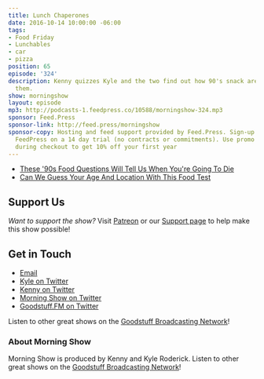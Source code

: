 ```yaml
---
title: Lunch Chaperones
date: 2016-10-14 10:00:00 -06:00
tags:
- Food Friday
- Lunchables
- car
- pizza
position: 65
episode: '324'
description: Kenny quizzes Kyle and the two find out how 90's snack are going to kill
  them.
show: morningshow
layout: episode
mp3: http://podcasts-1.feedpress.co/10588/morningshow-324.mp3
sponsor: Feed.Press
sponsor-link: http://feed.press/morningshow
sponsor-copy: Hosting and feed support provided by Feed.Press. Sign-up today and try
  FeedPress on a 14 day trial (no contracts or commitments). Use promo code `morningshow`
  during checkout to get 10% off your first year
---
```


* [These '90s Food Questions Will Tell Us When You're Going To Die](https://www.buzzfeed.com/spenceralthouse/we-know-what-age-youll-die-based-on-your-90s-food-preference?utm_term=.pvlgNEbBg#.ykYD1oNrD)
* [Can We Guess Your Age And Location With This Food Test](https://www.buzzfeed.com/farrahpenn/we-know-your-age-and-location-based-on-this-food-test?utm_term=.ggRVZJoyV#.pq0RNZvLR)

## Support Us
*Want to support the show?* Visit [Patreon](http://patreon.com/morningshow) or our [Support page](http://goodstuff.fm/support) to help make this show possible!

## Get in Touch
* [Email](mailto:kyle@goodstuff.fm)
* [Kyle on Twitter](http://twitter.com/dogburps)
* [Kenny on Twitter](http://twitter.com/pizzarobotics)
* [Morning Show on Twitter](http://twitter.com/morningshowam)
* [Goodstuff.FM on Twitter](http://twitter.com/goodstufffm)

Listen to other great shows on the [Goodstuff Broadcasting Network](http://goodstuff.fm/broadcasts)!

### About Morning Show
Morning Show is produced by Kenny and Kyle Roderick. Listen to other great shows on the [Goodstuff Broadcasting Network](http://goodstuff.fm/)!
